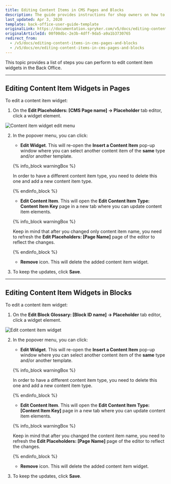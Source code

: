 ```yaml
---
title: Editing Content Items in CMS Pages and Blocks
description: The guide provides instructions for shop owners on how to update content item widgets in pages and blocks from the Back Office.
last_updated: Apr 3, 2020
template: back-office-user-guide-template
originalLink: https://documentation.spryker.com/v5/docs/editing-content-items-in-cms-pages-and-blocks
originalArticleId: 00f00dbc-2e3b-4dff-9da5-a9a1b3730765
redirect_from:
  - /v5/docs/editing-content-items-in-cms-pages-and-blocks
  - /v5/docs/en/editing-content-items-in-cms-pages-and-blocks
---
```


This topic provides a list of steps you can perform to edit content item widgets in the Back Office.
***

## Editing Content Item Widgets in Pages 

To edit a content item widget:

1. On the **Edit Placeholders: [CMS Page name] -> Placeholder** tab editor, click a widget element.

![Content item widget edit menu](https://spryker.s3.eu-central-1.amazonaws.com/docs/User+Guides/Back+Office+User+Guides/Content+Management+System/Content+Item+Widgets/Editing+Content+Item+Widgets/content-item-widget-menu.png) 

2. In the popover menu, you can click:
   * **Edit Widget**. This will re-open the **Insert a Content Item** pop-up window where you can select another content item of the **same** type and/or another template.
    
    {% info_block warningBox %}

    In order to have a different content item type, you need to delete this one and add a new content item type.

    {% endinfo_block %}

    * **Edit Content Item**. This will open the **Edit Content Item Type: Content Item Key** page in a new tab where you can update content item elements. 

    {% info_block warningBox %}

    Keep in mind that after you changed only content item name, you need to refresh the **Edit Placeholders: [Page Name]** page of the editor to reflect the changes.

    {% endinfo_block %}

    * **Remove** icon. This will delete the added content item widget.
3.  To keep the updates, click **Save**.

***
## Editing Content Item Widgets in Blocks

To edit a content item widget:

1. On the **Edit Block Glossary: [Block ID name] -> Placeholder** tab editor, click a widget element.

![Edit content item widget](https://spryker.s3.eu-central-1.amazonaws.com/docs/User+Guides/Back+Office+User+Guides/Content+Management+System/Content+Item+Widgets/Editing+Content+Item+Widgets/content-item-widget-menu-block.png) 

2. In the popover menu, you can click:
    * **Edit Widget**. This will re-open the **Insert a Content Item** pop-up window where you can select another content item of the **same** type and/or another template.

    {% info_block warningBox %}

    In order to have a different content item type, you need to delete this one and add a new content item type.

    {% endinfo_block %}

    * **Edit Content Item**. This will open the **Edit Content Item Type: [Content Item Key]** page in a new tab where you can update content item elements. 

    {% info_block warningBox %}

    Keep in mind that after you changed the content item name, you need to refresh the **Edit Placeholders: [Page Name]** page of the editor to reflect the changes.
    
    {% endinfo_block %}

    * **Remove** icon. This will delete the added content item widget.
3.  To keep the updates, click **Save**.
